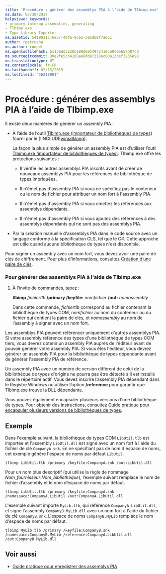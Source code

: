 ```yaml
---
title: 'Procédure : générer des assemblys PIA à l’aide de Tlbimp.exe'
ms.date: 03/30/2017
helpviewer_keywords:
- primary interop assemblies, generating
- Tlbimp.exe
- Type Library Importer
ms.assetid: 5419011c-6e57-40f6-8c65-386db8f7a651
author: rpetrusha
ms.author: ronpet
ms.openlocfilehash: b1136dd3220b189d60b4972410ce0ce6657d07cd
ms.sourcegitcommit: 30e2fe5cc4165aa6dde7218ec80a13def3255e98
ms.translationtype: HT
ms.contentlocale: fr-FR
ms.lasthandoff: 02/13/2019
ms.locfileid: "56218981"
---
```

# <a name="how-to-generate-primary-interop-assemblies-using-tlbimpexe"></a>Procédure : générer des assemblys PIA à l’aide de Tlbimp.exe
Il existe deux manières de générer un assembly PIA :  
  
-   À l’aide de l’outil [Tlbimp.exe (importateur de bibliothèques de types)](../../../docs/framework/tools/tlbimp-exe-type-library-importer.md) fourni par le [!INCLUDE[winsdklong](../../../includes/winsdklong-md.md)].  
  
     La façon la plus simple de générer un assembly PIA est d’utiliser l’outil [Tlbimp.exe (importateur de bibliothèques de types)](../../../docs/framework/tools/tlbimp-exe-type-library-importer.md). Tlbimp.exe offre les protections suivantes :  
  
    -   Il vérifie les autres assemblys PIA inscrits avant de créer de nouveaux assemblys PIA pour les références de bibliothèque de types imbriquées.  
  
    -   Il n'émet pas d'assembly PIA si vous ne spécifiez pas le conteneur ou le nom de fichier pour attribuer un nom fort à l'assembly PIA.  
  
    -   Il n'émet pas d'assembly PIA si vous omettez les références aux assemblys dépendants.  
  
    -   Il n'émet pas d'assembly PIA si vous ajoutez des références à des assemblys dépendants qui ne sont pas des assemblys PIA.  
  
-   Par la création manuelle d'assemblys PIA dans le code source avec un langage conforme à la spécification CLS, tel que le C#. Cette approche est utile quand aucune bibliothèque de types n'est disponible.  
  
 Pour signer un assembly avec un nom fort, vous devez avoir une paire de clés de chiffrement. Pour plus d’informations, consultez [Création d’une paire de clés](../../../docs/framework/app-domains/how-to-create-a-public-private-key-pair.md).  
  
### <a name="to-generate-a-primary-interop-assembly-using-tlbimpexe"></a>Pour générer des assemblys PIA à l'aide de Tlbimp.exe  
  
1.  À l'invite de commandes, tapez :  
  
     **tlbimp** *fichiertlb*  **/primary /keyfile:** *nomfichier* **/out:** *nomassembly*  
  
     Dans cette commande, *fichiertlb* correspond au fichier contenant la bibliothèque de types COM, *nomfichier* au nom du conteneur ou du fichier qui contient la paire de clés, et *nomassembly* au nom de l’assembly à signer avec un nom fort.  
  
 Les assemblys PIA peuvent référencer uniquement d'autres assemblys PIA. Si votre assembly référence des types d'une bibliothèque de types COM tiers, vous devrez obtenir un assembly PIA auprès de l'éditeur avant de pouvoir générer votre assembly PIA. Si vous êtes l'éditeur, vous devrez générer un assembly PIA pour la bibliothèque de types dépendante avant de générer l'assembly PIA de référence.  
  
 Un assembly PIA avec un numéro de version différent de celui de la bibliothèque de types d'origine ne pourra pas être détecté s'il est installé dans le répertoire actif. Vous devez inscrire l’assembly PIA dépendant dans le Registre Windows ou utiliser l’option **/reference** pour garantir que Tlbimp.exe trouve la DLL dépendante.  
  
 Vous pouvez également encapsuler plusieurs versions d'une bibliothèque de types. Pour obtenir des instructions, consultez [Guide pratique pour encapsuler plusieurs versions de bibliothèques de types](https://docs.microsoft.com/previous-versions/dotnet/netframework-4.0/1565h6hc(v=vs.100)).  
  
## <a name="example"></a>Exemple  
 Dans l'exemple suivant, la bibliothèque de types COM `LibUtil.tlb` est importée et l'assembly `LibUtil.dll` est signé avec un nom fort à l'aide du fichier de clé `CompanyA.snk`. En ne spécifiant pas de nom d'espace de noms, cet exemple génère l'espace de noms par défaut `LibUtil`.  
  
```  
tlbimp LibUtil.tlb /primary /keyfile:CompanyA.snk /out:LibUtil.dll  
```  
  
 Pour un nom plus descriptif (qui utilise la règle de nommage *Nom_fournisseur*.*Nom_bibliothèque*), l’exemple suivant remplace le nom de fichier d’assembly et le nom d’espace de noms par défaut.  
  
```  
tlbimp LibUtil.tlb /primary /keyfile:CompanyA.snk /namespace:CompanyA.LibUtil /out:CompanyA.LibUtil.dll  
```  
  
 L'exemple suivant importe `MyLib.tlb`, qui référence `CompanyA.LibUtil.dll`, et signe l'assembly `CompanyB.MyLib.dll` avec un nom fort à l'aide du fichier de clé `CompanyB.snk`. L'espace de noms `CompanyB.MyLib` remplace le nom d'espace de noms par défaut.  
  
```  
tlbimp MyLib.tlb /primary /keyfile:CompanyB.snk /namespace:CompanyB.MyLib /reference:CompanyA.LibUtil.dll /out:CompanyB.MyLib.dll  
```  
  
## <a name="see-also"></a>Voir aussi
- [Guide pratique pour enregistrer des assemblys PIA](../../../docs/framework/interop/how-to-register-primary-interop-assemblies.md)
